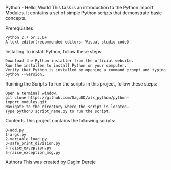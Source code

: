 Python - Hello, World
This task is an introduction to the Python Import Modules. It contains a set of simple Python scripts that demonstrate basic concepts.

Prerequisites

    Python 2.7 or 3.6+
    A text editor(recommended editors: Visual studio code)

Installing
To install Python, follow these steps:

    Download the Python installer from the official website.
    Run the installer to install Python on your computer.
    Verify that Python is installed by opening a command prompt and typing python --version.

Running the Scripts
To run the scripts in this project, follow these steps:

    Open a terminal window.
    git clone https://github.com/DaguDD/alx_python/python-import_modules.git
    Navigate to the directory where the script is located.
    Type python3 script_name.py to run the script.

Contents
This project contains the following scripts:

    0-add.py 
    1-args.py 
    2-variable_load.py 
    3-safe_print_division.py 
    4-raise_exception.py 
    5-raise_exception_msg.py

Authors
This was created by Dagim Dereje
